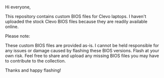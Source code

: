 Hi everyone,

This repository contains custom BIOS files for Clevo laptops. I haven't uploaded the stock Clevo BIOS files because they are readily available online.

Please note:

These custom BIOS files are provided as-is. I cannot be held responsible for any issues or damage caused by flashing these BIOS versions. Flash at your own risk.
Feel free to share and upload any missing BIOS files you may have to contribute to the collection.

Thanks and happy flashing!
